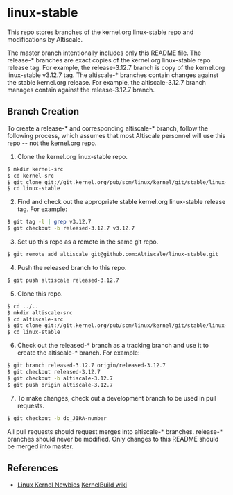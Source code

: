 linux-stable
============

This repo stores branches of the kernel.org linux-stable repo and modifications by Altiscale.

The master branch intentionally includes only this README file.  The release-* branches are exact copies of the kernel.org linux-stable repo release tag.  For example, the release-3.12.7 branch is copy of the kernel.org linux-stable v3.12.7 tag.  The altiscale-* branches contain changes against the stable kernel.org release.  For example, the altiscale-3.12.7 branch manages contain against the release-3.12.7 branch.

Branch Creation
---------------

To create a release-* and corresponding altiscale-* branch, follow the following process, which assumes that most Altiscale personnel will use this repo -- not the kernel.org repo.

1. Clone the kernel.org linux-stable repo.

```bash
$ mkdir kernel-src
$ cd kernel-src
$ git clone git://git.kernel.org/pub/scm/linux/kernel/git/stable/linux-stable.git
$ cd linux-stable
```

2. Find and check out the appropriate stable kernel.org linux-stable release tag.  For example:
```bash
$ git tag -l | grep v3.12.7
$ git checkout -b released-3.12.7 v3.12.7
```

3. Set up this repo as a remote in the same git repo.

```bash
$ git remote add altiscale git@github.com:Altiscale/linux-stable.git
```

4. Push the released branch to this repo.
```bash
$ git push altiscale released-3.12.7
```

5. Clone this repo.
```bash
$ cd ../..
$ mkdir altiscale-src
$ cd altiscale-src
$ git clone git://git.kernel.org/pub/scm/linux/kernel/git/stable/linux-stable.git
$ cd linux-stable
```

6. Check out the released-* branch as a tracking branch and use it to create the altiscale-* branch.  For example:
```bash
$ git branch released-3.12.7 origin/released-3.12.7
$ git checkout released-3.12.7
$ git checkout -b altiscale-3.12.7
$ git push origin altiscale-3.12.7
```

7. To make changes, check out a development branch to be used in pull requests.
```bash
$ git checkout -b dc_JIRA-number
```

All pull requests should request merges into altiscale-* branches.  release-* branches should never be modified.  Only changes to this README should be merged into master.

References
----------
- [Linux Kernel Newbies](http://kernelnewbies.org/) [KernelBuild wiki](http://kernelnewbies.org/KernelBuild)
